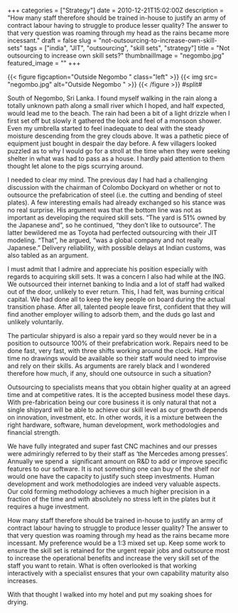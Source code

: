 +++
categories = ["Strategy"]
date = 2010-12-21T15:02:00Z
description = "How many staff therefore should be trained in-house to justify an army of contract labour having to struggle to produce lesser quality? The answer to that very question was roaming through my head as the rains became more incessant."
draft = false
slug = "not-outsourcing-to-increase-own-skill-sets"
tags = ["india", "JIT", "outsourcing", "skill sets", "strategy"]
title = "Not outsourcing to increase own skill sets?"
thumbnailImage = "negombo.jpg"
featured_image = ""
+++

{{< figure figcaption="Outside Negombo " class="left" >}}
	{{< img src= "negombo.jpg"  alt="Outside Negombo " >}}
{{< /figure >}}
#split#

South of Negombo, Sri Lanka. I found myself walking in the rain along a totally unknown path along a small river which I hoped, and half expected, would lead me to the beach. The rain had been a bit of a light drizzle when I first set off but slowly it gathered the look and feel of a monsoon shower. Even my umbrella started to feel inadequate to deal with the steady moisture descending from the grey clouds above. It was a pathetic piece of equipment just bought in despair the day before. A few villagers looked puzzled as to why I would go for a stroll at the time when they were seeking shelter in what was had to pass as a house. I hardly paid attention to them thought let alone to the pigs scurrying around.

I needed to clear my mind. The previous day I had had a challenging discussion with the chairman of Colombo Dockyard on whether or not to outsource the prefabrication of steel (i.e. the cutting and bending of steel plates). A few interesting emails had already exchanged so his stance was no real surprise. His argument was that the bottom line was not as important as developing the required skill sets. “The yard is 51% owned by the Japanese and”, so he continued, “they don’t like to outsource”. The latter bewildered me as Toyota had perfected outsourcing with their JIT modeling. “That”, he argued, “was a global company and not really Japanese.” Delivery reliability, with possible delays at Indian customs, was also tabled as an argument.

I must admit that I admire and appreciate his position especially with regards to acquiring skill sets. It was a concern I also had while at the ING. We outsourced their internet banking to India and a lot of staff had walked out of the door, unlikely to ever return. This, I had felt, was burning critical capital. We had done all to keep the key people on board during the actual transition phase. After all, talented people leave first, confident that they will find another employer willing to adsorb them, and the duds go last and unlikely voluntarily.

The particular shipyard is also a repair yard so they would never be in a position to outsource 100% of their prefabrication work. Repairs need to be done fast, very fast, with three shifts working around the clock. Half the time no drawings would be available so their staff would need to improvise and rely on their skills. As arguments are rarely black and I wondered therefore how much, if any, should one outsource in such a situation?

Outsourcing to specialists means that you obtain higher quality at an agreed time and at competitive rates. It is the accepted business model these days. With pre-fabrication being our core business it is only natural that not a single shipyard will be able to achieve our skill level as our growth depends on innovation, investment, etc. In other words, it is a mixture between the right hardware, software, human development, work methodologies and financial strength.

We have fully integrated and super fast CNC machines and our presses were admiringly referred to by their staff as ‘the Mercedes among presses’. Annually we spend a  significant amount on R&D to add or improve specific features to our software. It is not something one can buy of the shelf nor would one have the capacity to justify such steep investments. Human development and work methodologies are indeed very valuable aspects. Our cold forming methodology achieves a much higher precision in a fraction of the time and with absolutely no stress left in the plates but it requires a huge investment.

How many staff therefore should be trained in-house to justify an army of contract labour having to struggle to produce lesser quality? The answer to that very question was roaming through my head as the rains became more incessant. My preference would be a 1:3 mixed set up. Keep some work to ensure the skill set is retained for the urgent repair jobs and outsource most to increase the operational benefits and increase the very skill set of the staff you want to retain. What is often overlooked is that working interactively with a specialist ensures that your own capability maturity also increases.

With that thought I walked into my hotel and put my soaking shoes for drying.

